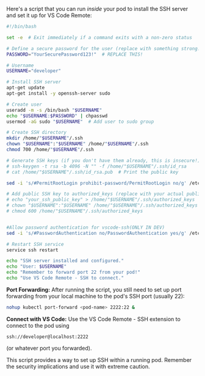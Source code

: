 Here's a script that you can run *inside* your pod to install the SSH server and set it up for VS Code Remote:

```bash
#!/bin/bash

set -e  # Exit immediately if a command exits with a non-zero status

# Define a secure password for the user (replace with something strong!)
PASSWORD="YourSecurePassword123!"  # REPLACE THIS!

# Username
USERNAME="developer"

# Install SSH server
apt-get update
apt-get install -y openssh-server sudo

# Create user
useradd -m -s /bin/bash "$USERNAME"
echo "$USERNAME:$PASSWORD" | chpasswd
usermod -aG sudo "$USERNAME"  # Add user to sudo group

# Create SSH directory
mkdir /home/"$USERNAME"/.ssh
chown "$USERNAME":"$USERNAME" /home/"$USERNAME"/.ssh
chmod 700 /home/"$USERNAME"/.ssh

# Generate SSH keys (if you don't have them already, this is insecure!)
# ssh-keygen -t rsa -b 4096 -N "" -f /home/"$USERNAME"/.ssh/id_rsa
# cat /home/"$USERNAME"/.ssh/id_rsa.pub  # Print the public key

sed -i 's/#PermitRootLogin prohibit-password/PermitRootLogin no/g' /etc/ssh/sshd_config

# Add public SSH key to authorized_keys (replace with your actual public key)
# echo "your_ssh_public_key" > /home/"$USERNAME"/.ssh/authorized_keys  # REPLACE THIS
# chown "$USERNAME":"$USERNAME" /home/"$USERNAME"/.ssh/authorized_keys
# chmod 600 /home/"$USERNAME"/.ssh/authorized_keys


#Allow password authentication for vscode-ssh(ONLY IN DEV)
sed -i 's/#PasswordAuthentication no/PasswordAuthentication yes/g' /etc/ssh/sshd_config

# Restart SSH service
service ssh restart

echo "SSH server installed and configured."
echo "User: $USERNAME"
echo "Remember to forward port 22 from your pod!"
echo "Use VS Code Remote - SSH to connect."
```

**Port Forwarding:** After running the script, you still need to set up port forwarding from your local machine to the pod's SSH port (usually 22):
```bash
nohup kubectl port-forward <pod-name> 2222:22 &
```

**Connect with VS Code:**
Use the VS Code Remote - SSH extension to connect to the pod using
```
ssh://developer@localhost:2222
```
(or whatever port you forwarded).


This script provides a way to set up SSH within a running pod. Remember the security implications and use it with extreme caution.
